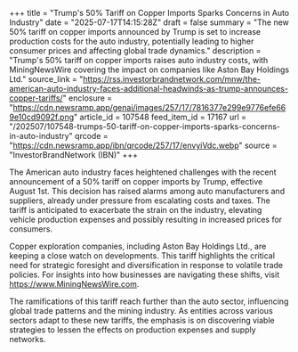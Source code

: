 +++
title = "Trump's 50% Tariff on Copper Imports Sparks Concerns in Auto Industry"
date = "2025-07-17T14:15:28Z"
draft = false
summary = "The new 50% tariff on copper imports announced by Trump is set to increase production costs for the auto industry, potentially leading to higher consumer prices and affecting global trade dynamics."
description = "Trump's 50% tariff on copper imports raises auto industry costs, with MiningNewsWire covering the impact on companies like Aston Bay Holdings Ltd."
source_link = "https://rss.investorbrandnetwork.com/mnw/the-american-auto-industry-faces-additional-headwinds-as-trump-announces-copper-tariffs/"
enclosure = "https://cdn.newsramp.app/genai/images/257/17/7816377e299e9776efe669e10cd9092f.png"
article_id = 107548
feed_item_id = 17167
url = "/202507/107548-trumps-50-tariff-on-copper-imports-sparks-concerns-in-auto-industry"
qrcode = "https://cdn.newsramp.app/ibn/qrcode/257/17/envyiVdc.webp"
source = "InvestorBrandNetwork (IBN)"
+++

<p>The American auto industry faces heightened challenges with the recent announcement of a 50% tariff on copper imports by Trump, effective August 1st. This decision has raised alarms among auto manufacturers and suppliers, already under pressure from escalating costs and taxes. The tariff is anticipated to exacerbate the strain on the industry, elevating vehicle production expenses and possibly resulting in increased prices for consumers.</p><p>Copper exploration companies, including Aston Bay Holdings Ltd., are keeping a close watch on developments. This tariff highlights the critical need for strategic foresight and diversification in response to volatile trade policies. For insights into how businesses are navigating these shifts, visit <a href='https://www.MiningNewsWire.com' rel='nofollow' target='_blank'>https://www.MiningNewsWire.com</a>.</p><p>The ramifications of this tariff reach further than the auto sector, influencing global trade patterns and the mining industry. As entities across various sectors adapt to these new tariffs, the emphasis is on discovering viable strategies to lessen the effects on production expenses and supply networks.</p>